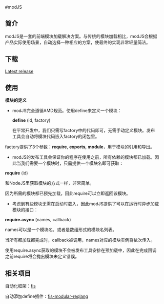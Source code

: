 ﻿#modJS


## 简介
modJS是一套的前端模块加载解决方案。与传统的模块加载相比，modJS会根据产品实际使用场景，自动选择一种相应的方案，使最终的实现非常轻量简洁。

## 下载

[Latest release](https://raw.github.com/zjcqoo/mod/master/mod.js)

## 使用

**模块的定义**

* modJS完全遵循AMD规范。使用define来定义一个模块：

  **define** (id, factory)

  在平常开发中，我们只需写factory中的代码即可，无需手动定义模块。发布工具会自动将模块代码嵌入factory的闭包里。

 factory提供了3个参数：**require**, **exports**, **module**，用于模块的引用和导出。

* modJS的发布工具会保证你的程序在使用之前，所有依赖的模块都已加载。因此当我们需要一个模块时，只需提供一个模块名即可获取：

 **require** (id)

 和NodeJS里获取模块的方式一样，非常简单。

 因为所需的模块都已预先加载，因此require可以立即返回该模块。

* 考虑到有些模块无需在启动时载入，因此modJS提供了可以在运行时异步加载模块的接口：

 **require.async** (names, callback)

 names可以是一个模块名，或者是数组形式的模块名列表。

 当所有都加载都完成时，callback被调用，names对应的模块实例将依次传入。

  使用require.async获取的模块不会被发布工具安排在预加载中，因此在完成回调之前require将会抛出模块未定义错误。






## 相关项目

自动化框架：[fis](https://github.com/fouber/fis)

自动添加define插件：[fis-modular-reqlang](https://github.com/fouber/fis-modular-reqlang)
